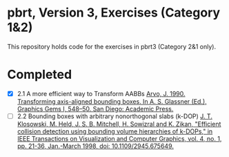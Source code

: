 pbrt, Version 3, Exercises (Category 1&2)
===============

This repository holds code for the exercises in pbrt3 (Category 2&1 only). 

Completed 
===============
- [x] 2.1 A more efficient way to Transform AABBs [Arvo, J. 1990. Transforming axis-aligned bounding boxes. In A. S. Glassner (Ed.), Graphics Gems I, 548–50. San Diego: Academic Press.](http://inis.jinr.ru/sl/vol1/CMC/Graphics_Gems_1,ed_A.Glassner.pdf)
- [ ] 2.2 Bounding boxes with arbitrary nonorthogonal slabs (k-DOP) [J. T. Klosowski, M. Held, J. S. B. Mitchell, H. Sowizral and K. Zikan, "Efficient collision detection using bounding volume hierarchies of k-DOPs," in IEEE Transactions on Visualization and Computer Graphics, vol. 4, no. 1, pp. 21-36, Jan.-March 1998, doi: 10.1109/2945.675649.](https://ieeexplore.ieee.org/document/675649)